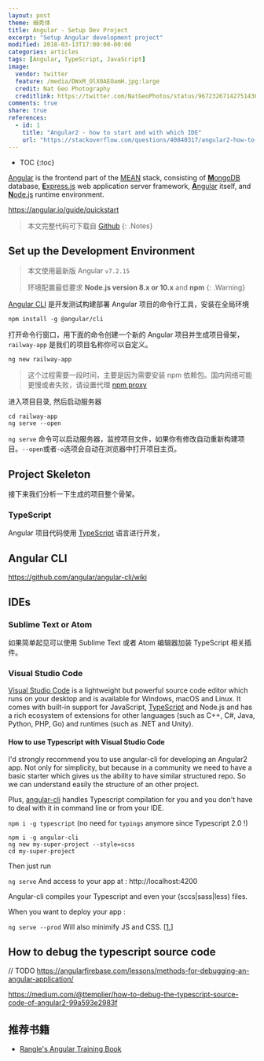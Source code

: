 ```yaml
---
layout: post
theme: 细秀体
title: Angular - Setup Dev Project
excerpt: "Setup Angular development project"
modified: 2018-03-13T17:00:00-00:00
categories: articles
tags: [Angular, TypeScript, JavaScript]
image:
  vendor: twitter
  feature: /media/DWxM_OlX0AEOamH.jpg:large
  credit: Nat Geo Photography‏
  creditlink: https://twitter.com/NatGeoPhotos/status/967232671427514368
comments: true
share: true
references:
  - id: 1
    title: "Angular2 - how to start and with which IDE"
    url: "https://stackoverflow.com/questions/40840317/angular2-how-to-start-and-with-which-ide"
---
```


* TOC
{:toc}

[Angular](https://en.wikipedia.org/wiki/Angular_(application_platform)) is the frontend part of the [MEAN][MEAN] stack, consisting of [**M**ongoDB][MongoDB] database, [**E**xpress.js][Express.js] web application server framework, [**A**ngular][angular.io] itself, and [**N**ode.js][Node.js] runtime environment.

https://angular.io/guide/quickstart

> 本文完整代码可下载自 [Github](https://github.com/tiven-wang/angular-tutorial/tree/setup)
{: .Notes}

## Set up the Development Environment

> 本文使用最新版 Angular `v7.2.15`
>
> 环境配置最低要求 **Node.js version 8.x or 10.x** and **npm**
{: .Warning}

[Angular CLI][angular-cli] 是开发测试构建部署 Angular 项目的命令行工具，安装在全局环境

`npm install -g @angular/cli`

打开命令行窗口，用下面的命令创建一个新的 Angular 项目并生成项目骨架，`railway-app` 是我们的项目名称你可以自定义。

`ng new railway-app`

> 这个过程需要一段时间，主要是因为需要安装 npm 依赖包。国内网络可能更慢或者失败，请设置代理 [npm proxy](http://tiven.wang/articles/proxy-config-be-used-in-develop-tools/#npm%E7%9A%84%E9%85%8D%E7%BD%AE%E7%AE%A1%E7%90%86%E5%8F%8A%E8%AE%BE%E7%BD%AE%E4%BB%A3%E7%90%86)

进入项目目录, 然后启动服务器

```
cd railway-app
ng serve --open
```

`ng serve` 命令可以启动服务器，监控项目文件，如果你有修改自动重新构建项目。`--open`或者`-o`选项会自动在浏览器中打开项目主页。

## Project Skeleton
接下来我们分析一下生成的项目整个骨架。

### TypeScript
Angular 项目代码使用 [TypeScript][typescript] 语言进行开发，

## Angular CLI

https://github.com/angular/angular-cli/wiki

## IDEs

### Sublime Text or Atom
如果简单起见可以使用 Sublime Text 或者 Atom 编辑器加装 TypeScript 相关插件。

### Visual Studio Code

[Visual Studio Code][visualstudio-code] is a lightweight but powerful source code editor which runs on your desktop and is available for Windows, macOS and Linux. It comes with built-in support for JavaScript, [TypeScript][typescript] and Node.js and has a rich ecosystem of extensions for other languages (such as C++, C#, Java, Python, PHP, Go) and runtimes (such as .NET and Unity).

#### How to use Typescript with Visual Studio Code

I'd strongly recommend you to use angular-cli for developing an Angular2 app. Not only for simplicity, but because in a community we need to have a basic starter which gives us the ability to have similar structured repo. So we can understand easily the structure of an other project.

Plus, [angular-cli][angular-cli] handles Typescript compilation for you and you don't have to deal with it in command line or from your IDE.

`npm i -g typescript`
(no need for `typings` anymore since Typescript 2.0 !)

```
npm i -g angular-cli
ng new my-super-project --style=scss
cd my-super-project
```
Then just run

`ng serve`
And access to your app at : http://localhost:4200

Angular-cli compiles your Typescript and even your (sccs\|sass\|less) files.

When you want to deploy your app :

`ng serve --prod`
Will also minimify JS and CSS. [[1.](#reference-1)]

## How to debug the typescript source code

// TODO
https://angularfirebase.com/lessons/methods-for-debugging-an-angular-application/

https://medium.com/@ttemplier/how-to-debug-the-typescript-source-code-of-angular2-99a593e2983f

## 推荐书籍

* [Rangle's Angular Training Book](https://angular-2-training-book.rangle.io/)




[angular.io]:https://angular.io/
[MEAN]:https://en.wikipedia.org/wiki/MEAN_(software_bundle)
[MongoDB]:https://en.wikipedia.org/wiki/MongoDB
[Express.js]:https://en.wikipedia.org/wiki/Express.js
[Node.js]:https://nodejs.org/

[angular-cli]:https://github.com/angular/angular-cli
[visualstudio-code]:https://code.visualstudio.com/
[typescript]:http://tiven.wang/articles/typescript/
